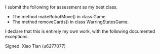 I submit the following for assessment as my best class.

* The method makeRobotMove() in class Game.
* The method removeCards() in class WarringStatesGame.

I declare that this is entirely my own work, with the following documented exceptions:


Signed: Xiao Tian (u6277077)

